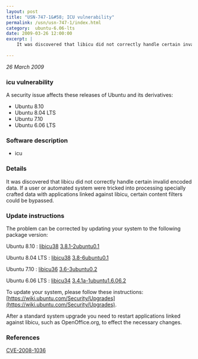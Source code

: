 ```yaml
---
layout: post
title: "USN-747-1&#58; ICU vulnerability"
permalink: /usn/usn-747-1/index.html
category:  ubuntu-6.06-lts
date: 2009-03-26 12:00:00
excerpt: |
    It was discovered that libicu did not correctly handle certain invalid encoded data. If a user or automated system were tricked into processing specially crafted data with applications linked against libicu, certain content filters could be bypassed. 
    
--- 
```

 
 

*26 March 2009*

### icu vulnerability

A security issue affects these releases of Ubuntu and its derivatives:

* Ubuntu 8.10
* Ubuntu 8.04 LTS
* Ubuntu 7.10
* Ubuntu 6.06 LTS

### Software description

* icu 

### Details

It was discovered that libicu did not correctly handle certain invalid encoded data. If a user or automated system were tricked into processing specially crafted data with applications linked against libicu, certain content filters could be bypassed. 

### Update instructions

The problem can be corrected by updating your system to the following package version:

Ubuntu 8.10
 : [libicu38](https://launchpad.net/ubuntu/+source/icu) <span> [3.8.1-2ubuntu0.1](https://launchpad.net/ubuntu/+source/icu/3.8.1-2ubuntu0.1) </span> 

Ubuntu 8.04 LTS
 : [libicu38](https://launchpad.net/ubuntu/+source/icu) <span> [3.8-6ubuntu0.1](https://launchpad.net/ubuntu/+source/icu/3.8-6ubuntu0.1) </span> 

Ubuntu 7.10
 : [libicu36](https://launchpad.net/ubuntu/+source/icu) <span> [3.6-3ubuntu0.2](https://launchpad.net/ubuntu/+source/icu/3.6-3ubuntu0.2) </span> 

Ubuntu 6.06 LTS
 : [libicu34](https://launchpad.net/ubuntu/+source/icu) <span> [3.4.1a-1ubuntu1.6.06.2](https://launchpad.net/ubuntu/+source/icu/3.4.1a-1ubuntu1.6.06.2) </span> 

To update your system, please follow these instructions: [https://wiki.ubuntu.com/Security/Upgrades](https://wiki.ubuntu.com/Security/Upgrades).

After a standard system upgrade you need to restart applications linked against libicu, such as OpenOffice.org, to effect the necessary changes. 

### References

 
 [CVE-2008-1036](http://people.ubuntu.com/~ubuntu-security/cve/CVE-2008-1036)
 

